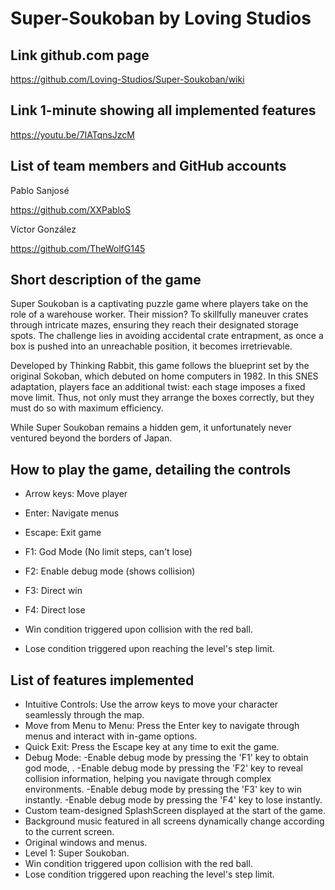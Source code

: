 # Super-Soukoban by Loving Studios

## Link github.com page

https://github.com/Loving-Studios/Super-Soukoban/wiki

## Link 1-minute showing all implemented features

https://youtu.be/7IATqnsJzcM

## List of team members and GitHub accounts

Pablo Sanjosé

https://github.com/XXPabloS

Víctor González

https://github.com/TheWolfG145


## Short description of the game

Super Soukoban is a captivating puzzle game where players take on the role of a warehouse worker. Their mission? To skillfully maneuver crates through intricate mazes, ensuring they reach their designated storage spots. The challenge lies in avoiding accidental crate entrapment, as once a box is pushed into an unreachable position, it becomes irretrievable.

Developed by Thinking Rabbit, this game follows the blueprint set by the original Sokoban, which debuted on home computers in 1982. In this SNES adaptation, players face an additional twist: each stage imposes a fixed move limit. Thus, not only must they arrange the boxes correctly, but they must do so with maximum efficiency.

While Super Soukoban remains a hidden gem, it unfortunately never ventured beyond the borders of Japan.

## How to play the game, detailing the controls

- Arrow keys: Move player
- Enter: Navigate menus
- Escape: Exit game
- F1: God Mode (No limit steps, can't lose)
- F2: Enable debug mode (shows collision)
- F3: Direct win
- F4: Direct lose

- Win condition triggered upon collision with the red ball.
- Lose condition triggered upon reaching the level's step limit.

## List of features implemented

- Intuitive Controls: Use the arrow keys to move your character seamlessly through the map.
- Move from Menu to Menu: Press the Enter key to navigate through menus and interact with in-game options.
- Quick Exit: Press the Escape key at any time to exit the game.
- Debug Mode:
	-Enable debug mode by pressing the 'F1' key to obtain god mode,   .
	-Enable debug mode by pressing the 'F2' key to reveal collision information, helping you navigate through complex environments.
	-Enable debug mode by pressing the 'F3' key to win instantly.
	-Enable debug mode by pressing the 'F4' key to lose instantly.
- Custom team-designed SplashScreen displayed at the start of the game.
- Background music featured in all screens dynamically change according to the current screen.
- Original windows and menus.
- Level 1: Super Soukoban.
- Win condition triggered upon collision with the red ball.
- Lose condition triggered upon reaching the level's step limit.